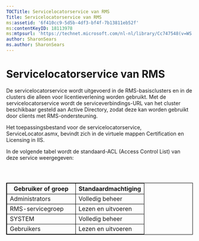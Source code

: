 ```yaml
---
TOCTitle: Servicelocatorservice van RMS
Title: Servicelocatorservice van RMS
ms:assetid: '6f410cc9-5d5b-4df3-bf4f-7b13811eb52f'
ms:contentKeyID: 18113978
ms:mtpsurl: 'https://technet.microsoft.com/nl-nl/library/Cc747548(v=WS.10)'
author: SharonSears
ms.author: SharonSears
---
```


Servicelocatorservice van RMS
=============================

De servicelocatorservice wordt uitgevoerd in de RMS-basisclusters en in de clusters die alleen voor licentieverlening worden gebruikt. Met de servicelocatorservice wordt de serviceverbindings-URL van het cluster beschikbaar gesteld aan Active Directory, zodat deze kan worden gebruikt door clients met RMS-ondersteuning.

Het toepassingsbestand voor de servicelocatorservice, ServiceLocator.asmx, bevindt zich in de virtuele mappen Certification en Licensing in IIS.

In de volgende tabel wordt de standaard-ACL (Access Control List) van deze service weergegeven:

###  

 
<table style="border:1px solid black;">
<colgroup>
<col width="50%" />
<col width="50%" />
</colgroup>
<thead>
<tr class="header">
<th style="border:1px solid black;" >Gebruiker of groep</th>
<th style="border:1px solid black;" >Standaardmachtiging</th>
</tr>
</thead>
<tbody>
<tr class="odd">
<td style="border:1px solid black;">Administrators</td>
<td style="border:1px solid black;">Volledig beheer</td>
</tr>
<tr class="even">
<td style="border:1px solid black;">RMS-servicegroep</td>
<td style="border:1px solid black;">Lezen en uitvoeren</td>
</tr>
<tr class="odd">
<td style="border:1px solid black;">SYSTEM</td>
<td style="border:1px solid black;">Volledig beheer</td>
</tr>
<tr class="even">
<td style="border:1px solid black;">Gebruikers</td>
<td style="border:1px solid black;">Lezen en uitvoeren</td>
</tr>
</tbody>
</table>
